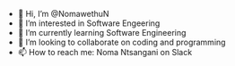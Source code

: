 - 👋 Hi, I’m @NomawethuN
- 👀 I’m interested in Software Engeering
- 🌱 I’m currently learning Software Engineering
- 💞️ I’m looking to collaborate on coding and programming
- 📫 How to reach me: Noma Ntsangani on Slack

<!---
NomawethuN/NomawethuN is a ✨ special ✨ repository because its `README.md` (this file) appears on your GitHub profile.
You can click the Preview link to take a look at your changes.
--->
